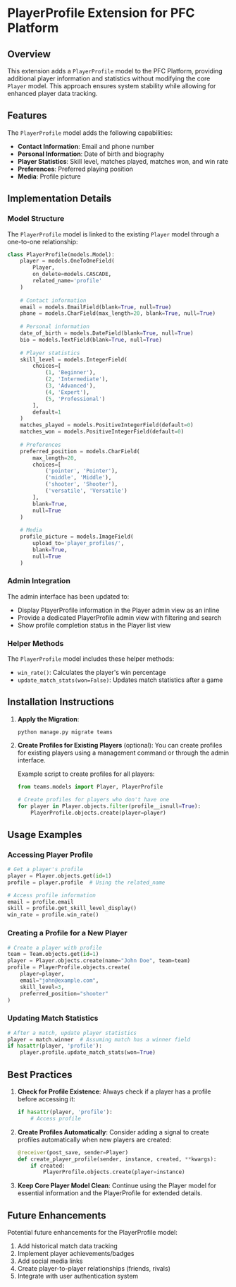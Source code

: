 # PlayerProfile Extension for PFC Platform

## Overview

This extension adds a `PlayerProfile` model to the PFC Platform, providing additional player information and statistics without modifying the core `Player` model. This approach ensures system stability while allowing for enhanced player data tracking.

## Features

The `PlayerProfile` model adds the following capabilities:

- **Contact Information**: Email and phone number
- **Personal Information**: Date of birth and biography
- **Player Statistics**: Skill level, matches played, matches won, and win rate
- **Preferences**: Preferred playing position
- **Media**: Profile picture

## Implementation Details

### Model Structure

The `PlayerProfile` model is linked to the existing `Player` model through a one-to-one relationship:

```python
class PlayerProfile(models.Model):
    player = models.OneToOneField(
        Player, 
        on_delete=models.CASCADE,
        related_name='profile'
    )
    
    # Contact information
    email = models.EmailField(blank=True, null=True)
    phone = models.CharField(max_length=20, blank=True, null=True)
    
    # Personal information
    date_of_birth = models.DateField(blank=True, null=True)
    bio = models.TextField(blank=True, null=True)
    
    # Player statistics
    skill_level = models.IntegerField(
        choices=[
            (1, 'Beginner'),
            (2, 'Intermediate'),
            (3, 'Advanced'),
            (4, 'Expert'),
            (5, 'Professional')
        ],
        default=1
    )
    matches_played = models.PositiveIntegerField(default=0)
    matches_won = models.PositiveIntegerField(default=0)
    
    # Preferences
    preferred_position = models.CharField(
        max_length=20,
        choices=[
            ('pointer', 'Pointer'),
            ('middle', 'Middle'),
            ('shooter', 'Shooter'),
            ('versatile', 'Versatile')
        ],
        blank=True,
        null=True
    )
    
    # Media
    profile_picture = models.ImageField(
        upload_to='player_profiles/',
        blank=True,
        null=True
    )
```

### Admin Integration

The admin interface has been updated to:
- Display PlayerProfile information in the Player admin view as an inline
- Provide a dedicated PlayerProfile admin view with filtering and search
- Show profile completion status in the Player list view

### Helper Methods

The `PlayerProfile` model includes these helper methods:

- `win_rate()`: Calculates the player's win percentage
- `update_match_stats(won=False)`: Updates match statistics after a game

## Installation Instructions

1. **Apply the Migration**:
   ```
   python manage.py migrate teams
   ```

2. **Create Profiles for Existing Players** (optional):
   You can create profiles for existing players using a management command or through the admin interface.

   Example script to create profiles for all players:
   ```python
   from teams.models import Player, PlayerProfile
   
   # Create profiles for players who don't have one
   for player in Player.objects.filter(profile__isnull=True):
       PlayerProfile.objects.create(player=player)
   ```

## Usage Examples

### Accessing Player Profile

```python
# Get a player's profile
player = Player.objects.get(id=1)
profile = player.profile  # Using the related_name

# Access profile information
email = profile.email
skill = profile.get_skill_level_display()
win_rate = profile.win_rate()
```

### Creating a Profile for a New Player

```python
# Create a player with profile
team = Team.objects.get(id=1)
player = Player.objects.create(name="John Doe", team=team)
profile = PlayerProfile.objects.create(
    player=player,
    email="john@example.com",
    skill_level=3,
    preferred_position="shooter"
)
```

### Updating Match Statistics

```python
# After a match, update player statistics
player = match.winner  # Assuming match has a winner field
if hasattr(player, 'profile'):
    player.profile.update_match_stats(won=True)
```

## Best Practices

1. **Check for Profile Existence**: Always check if a player has a profile before accessing it:
   ```python
   if hasattr(player, 'profile'):
       # Access profile
   ```

2. **Create Profiles Automatically**: Consider adding a signal to create profiles automatically when new players are created:
   ```python
   @receiver(post_save, sender=Player)
   def create_player_profile(sender, instance, created, **kwargs):
       if created:
           PlayerProfile.objects.create(player=instance)
   ```

3. **Keep Core Player Model Clean**: Continue using the Player model for essential information and the PlayerProfile for extended details.

## Future Enhancements

Potential future enhancements for the PlayerProfile model:

1. Add historical match data tracking
2. Implement player achievements/badges
3. Add social media links
4. Create player-to-player relationships (friends, rivals)
5. Integrate with user authentication system
